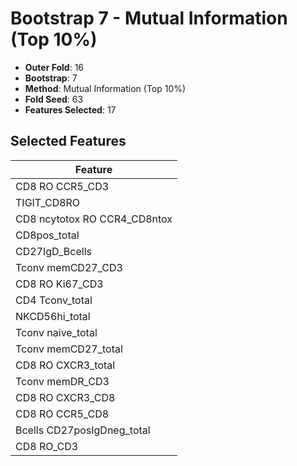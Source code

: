 # Bootstrap 7 - Mutual Information (Top 10%)

- **Outer Fold**: 16
- **Bootstrap**: 7
- **Method**: Mutual Information (Top 10%)
- **Fold Seed**: 63
- **Features Selected**: 17

## Selected Features

| Feature |
|---------|
| CD8 RO CCR5_CD3 |
| TIGIT_CD8RO |
| CD8 ncytotox RO CCR4_CD8ntox |
| CD8pos_total |
| CD27IgD_Bcells |
| Tconv memCD27_CD3 |
| CD8  RO Ki67_CD3 |
| CD4 Tconv_total |
| NKCD56hi_total |
| Tconv naive_total |
| Tconv memCD27_total |
| CD8 RO CXCR3_total |
| Tconv memDR_CD3 |
| CD8 RO CXCR3_CD8 |
| CD8 RO CCR5_CD8 |
| Bcells CD27posIgDneg_total |
| CD8 RO_CD3 |
